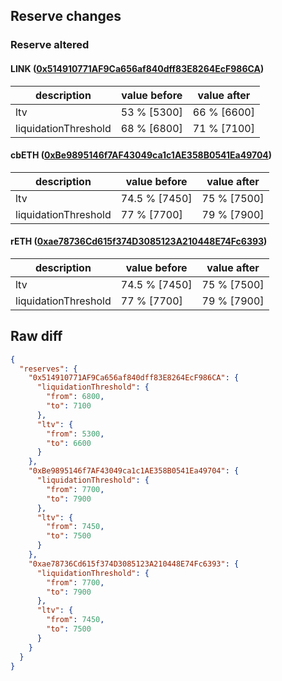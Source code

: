 ## Reserve changes

### Reserve altered

#### LINK ([0x514910771AF9Ca656af840dff83E8264EcF986CA](https://etherscan.io/address/0x514910771AF9Ca656af840dff83E8264EcF986CA))

| description | value before | value after |
| --- | --- | --- |
| ltv | 53 % [5300] | 66 % [6600] |
| liquidationThreshold | 68 % [6800] | 71 % [7100] |


#### cbETH ([0xBe9895146f7AF43049ca1c1AE358B0541Ea49704](https://etherscan.io/address/0xBe9895146f7AF43049ca1c1AE358B0541Ea49704))

| description | value before | value after |
| --- | --- | --- |
| ltv | 74.5 % [7450] | 75 % [7500] |
| liquidationThreshold | 77 % [7700] | 79 % [7900] |


#### rETH ([0xae78736Cd615f374D3085123A210448E74Fc6393](https://etherscan.io/address/0xae78736Cd615f374D3085123A210448E74Fc6393))

| description | value before | value after |
| --- | --- | --- |
| ltv | 74.5 % [7450] | 75 % [7500] |
| liquidationThreshold | 77 % [7700] | 79 % [7900] |


## Raw diff

```json
{
  "reserves": {
    "0x514910771AF9Ca656af840dff83E8264EcF986CA": {
      "liquidationThreshold": {
        "from": 6800,
        "to": 7100
      },
      "ltv": {
        "from": 5300,
        "to": 6600
      }
    },
    "0xBe9895146f7AF43049ca1c1AE358B0541Ea49704": {
      "liquidationThreshold": {
        "from": 7700,
        "to": 7900
      },
      "ltv": {
        "from": 7450,
        "to": 7500
      }
    },
    "0xae78736Cd615f374D3085123A210448E74Fc6393": {
      "liquidationThreshold": {
        "from": 7700,
        "to": 7900
      },
      "ltv": {
        "from": 7450,
        "to": 7500
      }
    }
  }
}
```